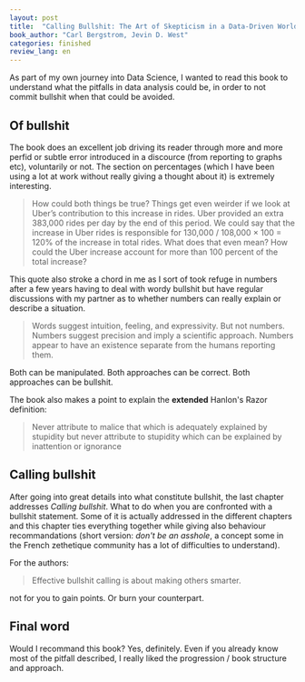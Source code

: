 ```yaml
---
layout: post
title:  "Calling Bullshit: The Art of Skepticism in a Data-Driven World"
book_author: "Carl Bergstrom, Jevin D. West"
categories: finished
review_lang: en
---
```


As part of my own journey into Data Science, I wanted to read this book to understand what the pitfalls in data analysis could be, in order to not commit bullshit when that could be avoided.

## Of bullshit

The book does an excellent job driving its reader through more and more perfid or subtle error introduced in a discource (from reporting to graphs etc), voluntarily or not. The section on percentages (which I have been using a lot at work without really giving a thought about it) is extremely interesting.

> How could both things be true? Things get even weirder if we look at Uber’s contribution to this increase in rides. Uber provided an extra 383,000 rides per day by the end of this period. We could say that the increase in Uber rides is responsible for 130,000 / 108,000 × 100 = 120% of the increase in total rides. What does that even mean? How could the Uber increase account for more than 100 percent of the total increase?

This quote also stroke a chord in me as I sort of took refuge in numbers after a few years having to deal with wordy bullshit but have regular discussions with my partner as to whether numbers can really explain or describe a situation.

> Words suggest intuition, feeling, and expressivity. But not numbers. Numbers suggest precision and imply a scientific approach. Numbers appear to have an existence separate from the humans reporting them.

Both can be manipulated. Both approaches can be correct. Both approaches can be bullshit.

The book also makes a point to explain the **extended** Hanlon's Razor definition:

> Never attribute to malice that which is adequately explained by stupidity but never attribute to stupidity which can be explained by inattention or ignorance

## Calling bullshit

After going into great details into what constitute bullshit, the last chapter addresses *Calling bullshit*. What to do when you are confronted with a bullshit statement. Some of it is actually addressed in the different chapters and this chapter ties everything together while giving also behaviour recommandations (short version: *don't be an asshole*, a concept some in the French zethetique community has a lot of difficulties to understand).

For the authors:

> Effective bullshit calling is about making others smarter.

not for you to gain points. Or burn your counterpart.

## Final word

Would I recommand this book? Yes, definitely. Even if you already know most of the pitfall described, I really liked the progression / book structure and approach.

